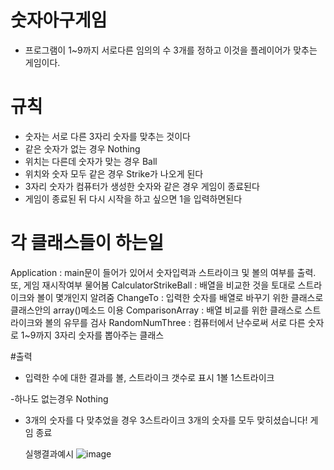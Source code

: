 # 숫자아구게임
- 프로그램이 1~9까지 서로다른 임의의 수 3개를 정하고 이것을 플레이어가 맞추는 게임이다.
# 규칙
- 숫자는 서로 다른 3자리 숫자를 맞추는 것이다
- 같은 숫자가 없는 경우 Nothing
- 위치는 다른데 숫자가 맞는 경우 Ball
- 위치와 숫자 모두 같은 경우 Strike가 나오게 된다
- 3자리 숫자가 컴퓨터가 생성한 숫자와 같은 경우 게임이 종료된다
- 게임이 종료된 뒤 다시 시작을 하고 싶으면 1을 입력하면된다 

# 각 클래스들이 하는일
Application : main문이 들어가 있어서 숫자입력과 스트라이크 및 볼의 여부를 출력. 또, 게임 재시작여부 물어봄
CalculatorStrikeBall : 배열을 비교한 것을 토대로 스트라이크와 볼이 몇개인지 알려줌
ChangeTo : 입력한 숫자를 배열로 바꾸기 위한 클래스로 클래스안의 array()메소드 이용
ComparisonArray : 배열 비교를 위한 클래스로 스트라이크와 볼의 유무를 검사
RandomNumThree : 컴퓨터에서 난수로써 서로 다른 숫자로 1~9까지 3자리 숫자를 뽑아주는 클래스

#출력
- 입력한 수에 대한 결과를 볼, 스트라이크 갯수로 표시
  1볼 1스트라이크
  
 -하나도 없는경우
  Nothing
 
- 3개의 숫자를 다 맞추었을 경우
  3스트라이크
  3개의 숫자를 모두 맞히셨습니다! 게임 종료
  
  실행결과예시
  ![image](https://user-images.githubusercontent.com/78728072/130182715-16d7f543-3882-4a26-ba49-5d830a07a6d1.png)

